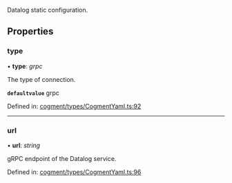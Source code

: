 Datalog static configuration.

## Properties

### type

• **type**: *grpc*

The type of connection.

**`defaultvalue`** grpc

Defined in: [cogment/types/CogmentYaml.ts:92](https://github.com/cogment/cogment-js-sdk/blob/main/src/cogment/types/CogmentYaml.ts#L92)

___

### url

• **url**: *string*

gRPC endpoint of the Datalog service.

Defined in: [cogment/types/CogmentYaml.ts:96](https://github.com/cogment/cogment-js-sdk/blob/main/src/cogment/types/CogmentYaml.ts#L96)
